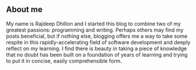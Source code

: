 ## About me

My name is Rajdeep Dhillon and I started this blog to combine two of my greatest passions: programming and writing. Perhaps others may find my posts beneficial, but if nothing else, blogging offers me a way to take some respite in this rapidly-accelerating field of software development and deeply reflect on my learning. I find there is beauty in taking a piece of knowledge that no doubt has been built on a foundation of years of learning and trying to put it in concise, easily comprehensible form.